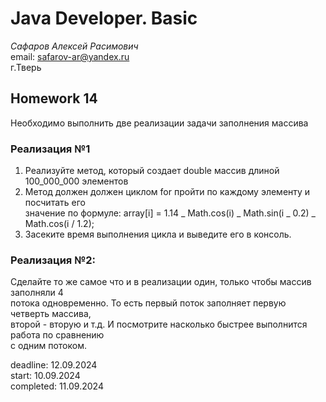 # Java Developer. Basic

_Сафаров Алексей Расимович_  
email: <safarov-ar@yandex.ru>  
г.Тверь

## Homework 14

Необходимо выполнить две реализации задачи заполнения массива

### Реализация №1

1. Реализуйте метод, который создает double массив длиной 100_000_000 элементов
2. Метод должен должен циклом for пройти по каждому элементу и посчитать его  
   значение по формуле: array[i] = 1.14 _ Math.cos(i) _ Math.sin(i _ 0.2) _ Math.cos(i / 1.2);
3. Засеките время выполнения цикла и выведите его в консоль.

### Реализация №2:

Сделайте то же самое что и в реализации один, только чтобы массив заполняли 4  
потока одновременно. То есть первый поток заполняет первую четверть массива,  
второй - вторую и т.д. И посмотрите насколько быстрее выполнится работа по сравнению  
с одним потоком.

deadline: 12.09.2024  
start: 10.09.2024  
completed: 11.09.2024
